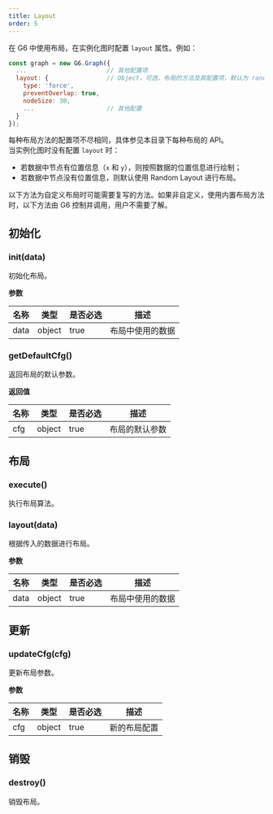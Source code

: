 ```yaml
---
title: Layout
order: 5
---
```


在 G6 中使用布局，在实例化图时配置 `layout` 属性。例如：
```javascript
const graph = new G6.Graph({
  ...                      // 其他配置项
  layout: {                // Object，可选，布局的方法及其配置项，默认为 random 布局。
    type: 'force',
    preventOverlap: true,
    nodeSize: 30,
    ...                    // 其他配置
  }
});
```

每种布局方法的配置项不尽相同，具体参见本目录下每种布局的 API。<br />当实例化图时没有配置 `layout` 时：

- 若数据中节点有位置信息（`x` 和 `y`），则按照数据的位置信息进行绘制；
- 若数据中节点没有位置信息，则默认使用 Random Layout 进行布局。

以下方法为自定义布局时可能需要复写的方法。如果非自定义，使用内置布局方法时，以下方法由 G6 控制并调用，用户不需要了解。


## 初始化

### init(data)
初始化布局。


**参数**

| 名称 | 类型 | 是否必选 | 描述 |
| --- | --- | --- | --- |
| data | object | true | 布局中使用的数据 |



### getDefaultCfg()
返回布局的默认参数。

**返回值**

| 名称 | 类型 | 是否必选 | 描述 |
| --- | --- | --- | --- |
| cfg | object | true | 布局的默认参数 |



## 布局

### execute()
执行布局算法。


### layout(data)
根据传入的数据进行布局。


**参数**

| 名称 | 类型 | 是否必选 | 描述 |
| --- | --- | --- | --- |
| data | object | true | 布局中使用的数据 |



## 更新

### updateCfg(cfg)
更新布局参数。


**参数**

| 名称 | 类型 | 是否必选 | 描述 |
| --- | --- | --- | --- |
| cfg | object | true | 新的布局配置 |



## 销毁

### destroy()
销毁布局。
